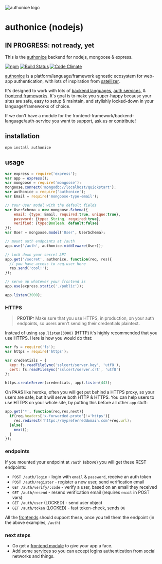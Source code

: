 ![authonice logo][logo]

# authonice (nodejs)

## IN PROGRESS: not ready, yet

This is the [authonice](http://authonice.github.io) backend for nodejs, mongoose & express.

[![npm](https://nodei.co/npm/authonice-node.png)](https://www.npmjs.com/package/authonice)
[![Build Status](https://travis-ci.org/authonice/back-node.svg?branch=master)](https://travis-ci.org/authonice/back-node)
[![Code Climate](https://codeclimate.com/github/authonice/back-node/badges/gpa.svg)](https://codeclimate.com/github/authonice/back-node)

[authonice](http://authonice.github.io) is a platform/language/framework agnostic ecosystem for web-app authentication, with lots of inspiration from [satellizer](https://github.com/sahat/satellizer).

It's designed to work with lots of [backend languages](http://authonice.github.io/backends), [auth services](http://authonice.github.io/services), & [frontend frameworks](http://authonice.github.io/frontends). It's goal is to make you super-happy because your sites are safe, easy to setup & maintain, and stylishly locked-down in your language/frameworks of choice.

If we don't have a module for the frontend-framework/backend-language/auth-service you want to support, [ask us](https://github.com/authonice/authonice.github.io/issues/new?title=Request:%20&labels=request) or [contribute](http://authonice.github.io/contribute)!

## installation

```
npm install authonice
```

## usage

```js
var express = require('express');
var app = express();
var mongoose = require('mongoose');
mongoose.connect('mongodb://localhost/quickstart');
var authonice = require('authonice');
var Email = require('mongoose-type-email');

// Your User model with the default fields
var UserSchema = new mongoose.Schema({
    email: {type: Email, required:true, unique:true},
    password: {type: String, required:true},
    verified: {type:Boolean, default:false}
});
var User = mongoose.model('User', UserSchema);

// mount auth endpoints at /auth
app.use('/auth', authonice.middleware(User));

// lock down your secret API
app.get('/secret', authonice, function(req, res){
  // you have access to req.user here
  res.send('cool!');
});

// serve up whatever your frontend is
app.use(express.static('./public'));

app.listen(3000);
```

### HTTPS

> **PROTIP:** Make sure that you use HTTPS, in production, on your auth endpoints, so users aren't sending their credentials plaintext.

Instead of using `app.listen(3000)` (HTTP) it's highly recommended that you use HTTPS. Here is how you would do that:

```js
var fs = require('fs');
var https = require('https');

var credentials = {
  key: fs.readFileSync('sslcert/server.key', 'utf8'),
  cert: fs.readFileSync('sslcert/server.crt', 'utf8')
};

https.createServer(credentials, app).listen(443);
```

On PAAS like heroku, often you will get put behind a HTTPS proxy, so your users are safe, but it will serve both HTTP & HTTPS. You can help users to use HTTPS on your whole site, by putting this before all other `app` stuff:

```js
app.get('*', function(req,res,next){
  if(req.headers['x-forwarded-proto']!='https'){
    res.redirect('https://mypreferreddomain.com'+req.url);
  }else{
    next();
  } 
});
```

### endpoints

If you mounted your endpoint at `/auth` (above) you will get these REST endpoints:

- `POST /auth/login` - login with `email` & `password`, receive an auth token
- `POST /auth/register` - register a new user, send verification email
- `GET /auth/verify/:code` - verify a user, based on an email they received
- `GET /auth/resend` - resend verification email (requires `email` in POST vars)
- `GET /auth/user` (LOCKED) - send user object
- `GET /auth/token` (LOCKED) - fast token-check, sends `OK`

All the [frontends](http://authonice.github.io/frontends) should support these, once you tell them the endpoint (in the above examples, `/auth`)

### next steps

- Go get a [frontend module](http://authonice.github.io/frontends) to give your app a face.
- Add some [services](http://authonice.github.io/services) so you can accept logins authentication from social networks and things.


[logo]: http://authonice.github.io/logo.png